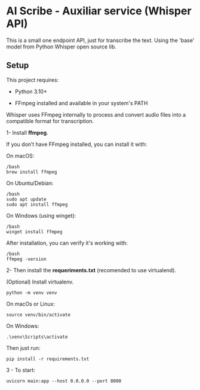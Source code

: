 # AI Scribe - Auxiliar service (Whisper API)

This is a small one endpoint API, just for transcribe the text. Using the 'base' model from Python Whisper open source lib.

## Setup

This project requires:

- Python 3.10+

- FFmpeg installed and available in your system's PATH

Whisper uses FFmpeg internally to process and convert audio files into a compatible format for transcription.

1- Install **ffmpeg**.

If you don’t have FFmpeg installed, you can install it with:

On macOS:

```
/bash
brew install ffmpeg
```
On Ubuntu/Debian:

```
/bash
sudo apt update
sudo apt install ffmpeg
```

On Windows (using winget):

```
/bash
winget install ffmpeg
```
After installation, you can verify it's working with:
```
/bash
ffmpeg -version
```
2- Then install the **requeriments.txt** (recomended to use virtualend).


(Optional) Install virtualenv.
```
python -m venv venv
```

On macOs or Linux: 

```
source venv/bin/activate
```

On Windows: 
```
.\venv\Scripts\activate
```

Then just run:


```
pip install -r requirements.txt
```

3 - To start:

```
uvicorn main:app --host 0.0.0.0 --port 8000
```